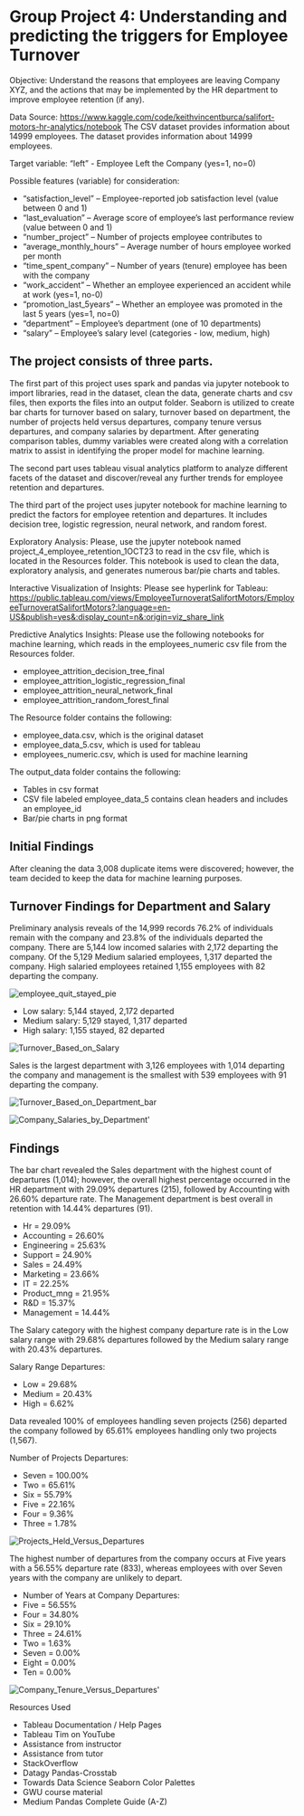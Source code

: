 # Group Project 4: Understanding and predicting the triggers for Employee Turnover

Objective: Understand the reasons that employees are leaving Company XYZ, and the actions that may be implemented by the HR department to improve employee retention (if any).

Data Source: https://www.kaggle.com/code/keithvincentburca/salifort-motors-hr-analytics/notebook
The CSV dataset provides information about 14999 employees.
The dataset provides information about 14999 employees.

Target variable:
“left” - Employee Left the Company (yes=1, no=0)

Possible features (variable) for consideration:
* “satisfaction_level” – Employee-reported job satisfaction level (value between 0 and 1)
* “last_evaluation” – Average score of employee’s last performance review (value between 0 and 1) 
* “number_project” – Number of projects employee contributes to
* “average_monthly_hours” – Average number of hours employee worked per month
* “time_spent_company” – Number of years (tenure) employee has been with the company
* “work_accident” – Whether an employee experienced an accident while at work (yes=1, no-0)
* “promotion_last_5years” – Whether an employee was promoted in the last 5 years (yes=1, no=0)
* “department” – Employee’s department (one of 10 departments)	
* “salary” – Employee’s salary level (categories - low, medium, high)

## The project consists of three parts.

The first part of this project uses spark and pandas via jupyter notebook to import libraries, read in the dataset, clean the data, generate charts and csv files, then exports the files into an output folder.  Seaborn is utilized to create bar charts for turnover based on salary, turnover based on department, the number of projects held versus departures, company tenure versus departures, and company salaries by department.  After generating comparison tables, dummy variables were created along with a correlation matrix to assist in identifying the proper model for machine learning.

The second part uses tableau visual analytics platform to analyze different facets of the dataset and discover/reveal any further trends for employee retention and departures.

The third part of the project uses jupyter notebook for machine learning to predict the factors for employee retention and departures. It includes decision tree, logistic regression, neural network, and random forest.

Exploratory Analysis:
Please, use the jupyter notebook named project_4_employee_retention_1OCT23 to read in the csv file, which is located in the Resources folder. This notebook is used to clean the data, exploratory analysis, and generates numerous bar/pie charts and tables.

Interactive Visualization of Insights:
Please see hyperlink for Tableau: https://public.tableau.com/views/EmployeeTurnoveratSalifortMotors/EmployeeTurnoveratSalifortMotors?:language=en-US&publish=yes&:display_count=n&:origin=viz_share_link

Predictive Analytics Insights:
Please use the following notebooks for machine learning, which reads in the employees_numeric csv file from the Resources folder. 
* employee_attrition_decision_tree_final
* employee_attrition_logistic_regression_final
* employee_attrition_neural_network_final
* employee_attrition_random_forest_final

The Resource folder contains the following:
* employee_data.csv, which is the original dataset
* employee_data_5.csv, which is used for tableau
* employees_numeric.csv, which is used for machine learning

The output_data folder contains the following:
* Tables in csv format
* CSV file labeled employee_data_5 contains clean headers and includes an employee_id
* Bar/pie charts in png format

## Initial Findings

After cleaning the data 3,008 duplicate items were discovered; however, the team decided to keep the data for machine learning purposes.

## Turnover Findings for Department and Salary

Preliminary analysis reveals of the 14,999 records 76.2% of individuals remain with the company and 23.8% of the individuals departed the company. There are 5,144 low incomed salaries with 2,172 departing the company.  Of the 5,129 Medium salaried employees, 1,317 departed the company.  High salaried employees retained 1,155 employees with 82 departing the company.

![employee_quit_stayed_pie](https://github.com/todd-petruska/group-project-4/assets/128247739/316f136c-16d1-4f0c-a6a8-d758cb944d4a)

* Low salary: 5,144 stayed, 2,172 departed
* Medium salary: 5,129 stayed, 1,317 departed 
* High salary: 1,155 stayed, 82 departed


![Turnover_Based_on_Salary](https://github.com/todd-petruska/group-project-4/assets/128247739/fe336e1e-b059-427f-8356-7f33020cb18b)


Sales is the largest department with 3,126 employees with 1,014 departing the company and management is the smallest with 539 employees with 91 departing the company.

![Turnover_Based_on_Department_bar](https://github.com/todd-petruska/group-project-4/assets/128247739/b660cd2f-ad97-44da-9140-37b0722023ed)


![Company_Salaries_by_Department'](https://github.com/todd-petruska/group-project-4/assets/128247739/63ec6f29-f49e-4b7a-9836-f230ddf0401e)


## Findings

The bar chart revealed the Sales department with the highest count of departures (1,014); however, the overall highest percentage occurred in the HR department with 29.09% departures (215), followed by Accounting with 26.60% departure rate.  The Management department is best overall in retention with 14.44% departures (91). 

* Hr = 29.09%
* Accounting = 26.60%
* Engineering = 25.63%
* Support = 24.90%
* Sales = 24.49%
* Marketing = 23.66%
* IT = 22.25%
* Product_mng = 21.95%
* R&D = 15.37%
* Management = 14.44%

The Salary category with the highest company departure rate is in the Low salary range with 29.68% departures followed by the Medium salary range with 20.43% departures.

Salary Range Departures:
* Low = 29.68%
* Medium = 20.43%
* High = 6.62%

Data revealed 100% of employees handling seven projects (256) departed the company followed by 65.61% employees handling only two projects (1,567).

Number of Projects Departures:
* Seven = 100.00%
* Two = 65.61%
* Six = 55.79%
* Five = 22.16%
* Four = 9.36%
* Three = 1.78%

![Projects_Held_Versus_Departures](https://github.com/todd-petruska/group-project-4/assets/128247739/ce35aaf1-9afd-437f-a889-8827cb560c62)

The highest number of departures from the company occurs at Five years with a 56.55% departure rate (833), whereas employees with over Seven years with the company are unlikely to depart.

* Number of Years at Company Departures:
* Five = 56.55%
* Four = 34.80%
* Six = 29.10%
* Three = 24.61%
* Two = 1.63%
* Seven = 0.00%
* Eight = 0.00%
* Ten = 0.00%

![Company_Tenure_Versus_Departures'](https://github.com/todd-petruska/group-project-4/assets/128247739/aa29cd24-1b46-4dfd-84c4-5ac28b5f02d2)



Resources Used
 
* Tableau Documentation / Help Pages
* Tableau Tim on YouTube
* Assistance from instructor
* Assistance from tutor
* StackOverflow
* Datagy Pandas-Crosstab
* Towards Data Science Seaborn Color Palettes
* GWU course material
* Medium Pandas Complete Guide (A-Z)


